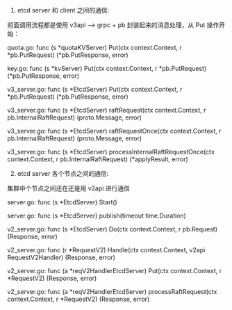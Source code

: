 


1. etcd server 和 client 之间的通信:

前面调用流程都是使用 v3api --> grpc + pb 封装起来的消息处理，从 Put 操作开始：

quota.go:       func (s *quotaKVServer) Put(ctx context.Context, r *pb.PutRequest) (*pb.PutResponse, error)

key.go:         func (s *kvServer) Put(ctx context.Context, r *pb.PutRequest) (*pb.PutResponse, error)

v3_server.go:   func (s *EtcdServer) Put(ctx context.Context, r *pb.PutRequest) (*pb.PutResponse, error)

v3_server.go:   func (s *EtcdServer) raftRequest(ctx context.Context, r pb.InternalRaftRequest) (proto.Message, error)

v3_server.go:   func (s *EtcdServer) raftRequestOnce(ctx context.Context, r pb.InternalRaftRequest) (proto.Message, error)

v3_server.go:   func (s *EtcdServer) processInternalRaftRequestOnce(ctx context.Context, r pb.InternalRaftRequest) (*applyResult, error)



2. etcd server 各个节点之间的通信:

集群中个节点之间还在还是用 v2api 进行通信

server.go:      func (s *EtcdServer) Start()

server.go:      func (s *EtcdServer) publish(timeout time.Duration)

v2_server.go:   func (s *EtcdServer) Do(ctx context.Context, r pb.Request) (Response, error)

v2_server.go:   func (r *RequestV2) Handle(ctx context.Context, v2api RequestV2Handler) (Response, error)

v2_server.go:   func (a *reqV2HandlerEtcdServer) Put(ctx context.Context, r *RequestV2) (Response, error)

v2_server.go:   func (a *reqV2HandlerEtcdServer) processRaftRequest(ctx context.Context, r *RequestV2) (Response, error)

